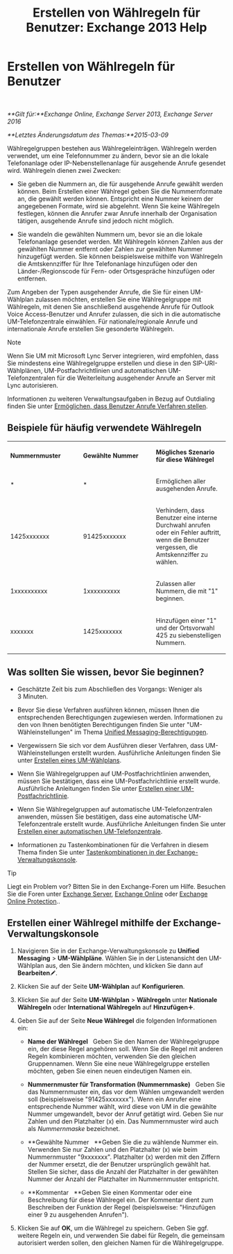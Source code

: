 ﻿---
title: 'Erstellen von Wählregeln für Benutzer: Exchange 2013 Help'
TOCTitle: Erstellen von Wählregeln für Benutzer
ms:assetid: c11e3d62-3eb1-4d7e-8741-9bede593e2df
ms:mtpsurl: https://technet.microsoft.com/de-de/library/JJ898502(v=EXCHG.150)
ms:contentKeyID: 51409339
ms.date: 04/24/2018
mtps_version: v=EXCHG.150
ms.translationtype: HT
---

# Erstellen von Wählregeln für Benutzer

 

_**Gilt für:**Exchange Online, Exchange Server 2013, Exchange Server 2016_

_**Letztes Änderungsdatum des Themas:**2015-03-09_

Wählregelgruppen bestehen aus Wählregeleinträgen. Wählregeln werden verwendet, um eine Telefonnummer zu ändern, bevor sie an die lokale Telefonanlage oder IP-Nebenstellenanlage für ausgehende Anrufe gesendet wird. Wählregeln dienen zwei Zwecken:

  - Sie geben die Nummern an, die für ausgehende Anrufe gewählt werden können. Beim Erstellen einer Wählregel geben Sie die Nummernformate an, die gewählt werden können. Entspricht eine Nummer keinem der angegebenen Formate, wird sie abgelehnt. Wenn Sie keine Wählregeln festlegen, können die Anrufer zwar Anrufe innerhalb der Organisation tätigen, ausgehende Anrufe sind jedoch nicht möglich.

  - Sie wandeln die gewählten Nummern um, bevor sie an die lokale Telefonanlage gesendet werden. Mit Wählregeln können Zahlen aus der gewählten Nummer entfernt oder Zahlen zur gewählten Nummer hinzugefügt werden. Sie können beispielsweise mithilfe von Wählregeln die Amtskennziffer für Ihre Telefonanlage hinzufügen oder den Länder-/Regionscode für Fern- oder Ortsgespräche hinzufügen oder entfernen.

Zum Angeben der Typen ausgehender Anrufe, die Sie für einen UM-Wählplan zulassen möchten, erstellen Sie eine Wählregelgruppe mit Wählregeln, mit denen Sie anschließend ausgehende Anrufe für Outlook Voice Access-Benutzer und Anrufer zulassen, die sich in die automatische UM-Telefonzentrale einwählen. Für nationale/regionale Anrufe und internationale Anrufe erstellen Sie gesonderte Wählregeln.


> [!NOTE]
> Wenn Sie UM mit Microsoft Lync Server integrieren, wird empfohlen, dass Sie mindestens eine Wählregelgruppe erstellen und diese in den SIP-URI-Wählplänen, UM-Postfachrichtlinien und automatischen UM-Telefonzentralen für die Weiterleitung ausgehender Anrufe an Server mit Lync autorisieren.



Informationen zu weiteren Verwaltungsaufgaben in Bezug auf Outdialing finden Sie unter [Ermöglichen, dass Benutzer Anrufe Verfahren stellen](allowing-users-to-make-calls-procedures-exchange-2013-help.md).

## Beispiele für häufig verwendete Wählregeln


<table>
<colgroup>
<col style="width: 33%" />
<col style="width: 33%" />
<col style="width: 33%" />
</colgroup>
<tbody>
<tr class="odd">
<td><p><strong>Nummernmuster</strong></p></td>
<td><p><strong>Gewählte Nummer</strong></p></td>
<td><p><strong>Mögliches Szenario für diese Wählregel</strong></p></td>
</tr>
<tr class="even">
<td><p>*</p></td>
<td><p>*</p></td>
<td><p>Ermöglichen aller ausgehenden Anrufe.</p></td>
</tr>
<tr class="odd">
<td><p>1425xxxxxxx</p></td>
<td><p>91425xxxxxxx</p></td>
<td><p>Verhindern, dass Benutzer eine interne Durchwahl anrufen oder ein Fehler auftritt, wenn die Benutzer vergessen, die Amtskennziffer zu wählen.</p></td>
</tr>
<tr class="even">
<td><p>1xxxxxxxxxx</p></td>
<td><p>1xxxxxxxxxx</p></td>
<td><p>Zulassen aller Nummern, die mit &quot;1&quot; beginnen.</p></td>
</tr>
<tr class="odd">
<td><p>xxxxxxx</p></td>
<td><p>1425xxxxxxx</p></td>
<td><p>Hinzufügen einer &quot;1&quot; und der Ortsvorwahl 425 zu siebenstelligen Nummern.</p></td>
</tr>
</tbody>
</table>


## Was sollten Sie wissen, bevor Sie beginnen?

  - Geschätzte Zeit bis zum Abschließen des Vorgangs: Weniger als 3 Minuten.

  - Bevor Sie diese Verfahren ausführen können, müssen Ihnen die entsprechenden Berechtigungen zugewiesen werden. Informationen zu den von Ihnen benötigten Berechtigungen finden Sie unter "UM-Wähleinstellungen" im Thema [Unified Messaging-Berechtigungen](unified-messaging-permissions-exchange-2013-help.md).

  - Vergewissern Sie sich vor dem Ausführen dieser Verfahren, dass UM-Wähleinstellungen erstellt wurden. Ausführliche Anleitungen finden Sie unter [Erstellen eines UM-Wählplans](create-a-um-dial-plan-exchange-2013-help.md).

  - Wenn Sie Wählregelgruppen auf UM-Postfachrichtlinien anwenden, müssen Sie bestätigen, dass eine UM-Postfachrichtlinie erstellt wurde. Ausführliche Anleitungen finden Sie unter [Erstellen einer UM-Postfachrichtlinie](create-a-um-mailbox-policy-exchange-2013-help.md).

  - Wenn Sie Wählregelgruppen auf automatische UM-Telefonzentralen anwenden, müssen Sie bestätigen, dass eine automatische UM-Telefonzentrale erstellt wurde. Ausführliche Anleitungen finden Sie unter [Erstellen einer automatischen UM-Telefonzentrale](create-a-um-auto-attendant-exchange-2013-help.md).

  - Informationen zu Tastenkombinationen für die Verfahren in diesem Thema finden Sie unter [Tastenkombinationen in der Exchange-Verwaltungskonsole](keyboard-shortcuts-in-the-exchange-admin-center-exchange-online-protection-help.md).


> [!TIP]
> Liegt ein Problem vor? Bitten Sie in den Exchange-Foren um Hilfe. Besuchen Sie die Foren unter <A href="https://go.microsoft.com/fwlink/p/?linkid=60612">Exchange Server</A>, <A href="https://go.microsoft.com/fwlink/p/?linkid=267542">Exchange Online</A> oder <A href="https://go.microsoft.com/fwlink/p/?linkid=285351">Exchange Online Protection</A>..



## Erstellen einer Wählregel mithilfe der Exchange-Verwaltungskonsole

1.  Navigieren Sie in der Exchange-Verwaltungskonsole zu **Unified Messaging** \> **UM-Wählpläne**. Wählen Sie in der Listenansicht den UM-Wählplan aus, den Sie ändern möchten, und klicken Sie dann auf **Bearbeiten**![Bearbeitungssymbol](images/Bb124582.6f53ccb2-1f13-4c02-bea0-30690e6ea71d(EXCHG.150).gif "Bearbeitungssymbol").

2.  Klicken Sie auf der Seite **UM-Wählplan** auf **Konfigurieren**.

3.  Klicken Sie auf der Seite **UM-Wählplan** \> **Wählregeln** unter **Nationale Wählregeln** oder **International Wählregeln** auf **Hinzufügen**![Hinzufügen (Symbol)](images/JJ218640.c1e75329-d6d7-4073-a27d-498590bbb558(EXCHG.150).gif "Hinzufügen (Symbol)").

4.  Geben Sie auf der Seite **Neue Wählregel** die folgenden Informationen ein:
    
      - **Name der Wählregel**   Geben Sie den Namen der Wählregelgruppe ein, der diese Regel angehören soll. Wenn Sie die Regel mit anderen Regeln kombinieren möchten, verwenden Sie den gleichen Gruppennamen. Wenn Sie eine neue Wählregelgruppe erstellen möchten, geben Sie einen neuen eindeutigen Namen ein.
    
      - **Nummernmuster für Transformation (Nummernmaske)**   Geben Sie das Nummernmuster ein, das vor dem Wählen umgewandelt werden soll (beispielsweise "91425xxxxxxx"). Wenn ein Anrufer eine entsprechende Nummer wählt, wird diese von UM in die gewählte Nummer umgewandelt, bevor der Anruf getätigt wird. Geben Sie nur Zahlen und den Platzhalter (x) ein. Das Nummernmuster wird auch als *Nummernmaske* bezeichnet.
    
      - **Gewählte Nummer   **Geben Sie die zu wählende Nummer ein. Verwenden Sie nur Zahlen und den Platzhalter (x) wie beim Nummernmuster "9xxxxxxx". Platzhalter (x) werden mit den Ziffern der Nummer ersetzt, die der Benutzer ursprünglich gewählt hat. Stellen Sie sicher, dass die Anzahl der Platzhalter in der gewählten Nummer der Anzahl der Platzhalter im Nummernmuster entspricht.
    
      - **Kommentar   **Geben Sie einen Kommentar oder eine Beschreibung für diese Wählregel ein. Der Kommentar dient zum Beschreiben der Funktion der Regel (beispielsweise: "Hinzufügen einer 9 zu ausgehenden Anrufen").

5.  Klicken Sie auf **OK**, um die Wählregel zu speichern. Geben Sie ggf. weitere Regeln ein, und verwenden Sie dabei für Regeln, die gemeinsam autorisiert werden sollen, den gleichen Namen für die Wählregelgruppe.

